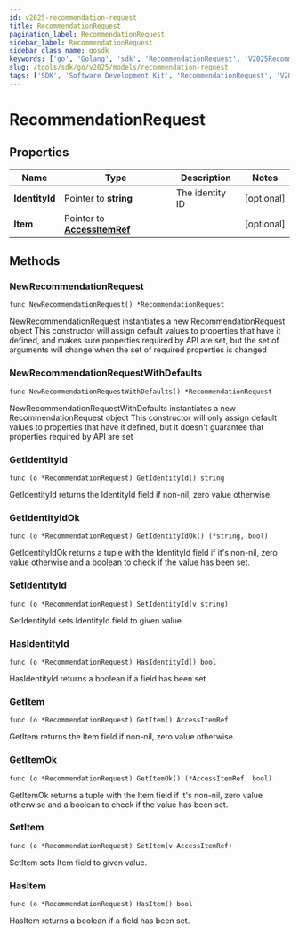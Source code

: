 ```yaml
---
id: v2025-recommendation-request
title: RecommendationRequest
pagination_label: RecommendationRequest
sidebar_label: RecommendationRequest
sidebar_class_name: gosdk
keywords: ['go', 'Golang', 'sdk', 'RecommendationRequest', 'V2025RecommendationRequest'] 
slug: /tools/sdk/go/v2025/models/recommendation-request
tags: ['SDK', 'Software Development Kit', 'RecommendationRequest', 'V2025RecommendationRequest']
---
```


# RecommendationRequest

## Properties

Name | Type | Description | Notes
------------ | ------------- | ------------- | -------------
**IdentityId** | Pointer to **string** | The identity ID | [optional] 
**Item** | Pointer to [**AccessItemRef**](access-item-ref) |  | [optional] 

## Methods

### NewRecommendationRequest

`func NewRecommendationRequest() *RecommendationRequest`

NewRecommendationRequest instantiates a new RecommendationRequest object
This constructor will assign default values to properties that have it defined,
and makes sure properties required by API are set, but the set of arguments
will change when the set of required properties is changed

### NewRecommendationRequestWithDefaults

`func NewRecommendationRequestWithDefaults() *RecommendationRequest`

NewRecommendationRequestWithDefaults instantiates a new RecommendationRequest object
This constructor will only assign default values to properties that have it defined,
but it doesn't guarantee that properties required by API are set

### GetIdentityId

`func (o *RecommendationRequest) GetIdentityId() string`

GetIdentityId returns the IdentityId field if non-nil, zero value otherwise.

### GetIdentityIdOk

`func (o *RecommendationRequest) GetIdentityIdOk() (*string, bool)`

GetIdentityIdOk returns a tuple with the IdentityId field if it's non-nil, zero value otherwise
and a boolean to check if the value has been set.

### SetIdentityId

`func (o *RecommendationRequest) SetIdentityId(v string)`

SetIdentityId sets IdentityId field to given value.

### HasIdentityId

`func (o *RecommendationRequest) HasIdentityId() bool`

HasIdentityId returns a boolean if a field has been set.

### GetItem

`func (o *RecommendationRequest) GetItem() AccessItemRef`

GetItem returns the Item field if non-nil, zero value otherwise.

### GetItemOk

`func (o *RecommendationRequest) GetItemOk() (*AccessItemRef, bool)`

GetItemOk returns a tuple with the Item field if it's non-nil, zero value otherwise
and a boolean to check if the value has been set.

### SetItem

`func (o *RecommendationRequest) SetItem(v AccessItemRef)`

SetItem sets Item field to given value.

### HasItem

`func (o *RecommendationRequest) HasItem() bool`

HasItem returns a boolean if a field has been set.


